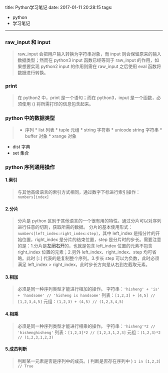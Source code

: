 title: Python学习笔记
date: 2017-01-11 20:28:15
tags: 
- python
- 学习笔记
---

### raw_input 和 input
> raw_input 会把用户输入转换为字符串对象，而 input 则会保留原来的输入数据类型；然而在 python3 input 函数已经等同于 raw_input 的作用，如果想要实现 python2 input 的作用则需在 raw_input 之后使用 eval 函数将数据进行转换。

### print
> 在 python2 中，print 是一个语句；而在 python3，input 是一个函数，必须使用 () 将所需打印的信息包含起来。

<!-- more -->

### python 中的数据类型
> * 序列
	* list 列表
	* tuple 元组
	* string 字符串
	* unicode string 字符串
	* buffer 对象
	* xrange 对象
* dist 字典
* set 集合

### python 序列通用操作
#### 1.索引
> 与其他高级语言的索引方式相同，通过数字下标进行索引操作：`` numbers[index] ``

#### 2.分片
> 分片是 python 区别于其他语言的一个很有用的特性。通过分片可以对序列进行任意的切割，获取所需的数据。
分片的基本使用形式：`` numbers[left_index:right_index:step] ``，其中 left_index 是指分片的开始位置，right_index 是分片的结束位置，step 是分片时的步长。需要注意的是：1.分片是**左闭右开**的，也就是包含 left_index 位置的元素不包含 right_index 位置的元素；2.另外 left_index、right_index、step 均可省略。此时 [::] 代表的是复制整个序列。3.步长 step 可以为负数，此时必须满足 left_index > right_index，此时步长方向是从右到左截取元素。


#### 3.相加
> 必须是同一种序列类型才能进行相加的操作。
字符串：`` 'hisheng' + 'is' + 'handsome' // 'hisheng is handsome' ``
列表：`` [1,2,3] + [4,5] // [1,2,3,4,5] ``
元组：`` (1,2,3) + (4,5) // (1,2,3,4,5) ``

#### 4.相乘
> 必须是同一种序列类型才能进行相乘的操作。
字符串：`` 'hisheng'*2 // 'hishenghisheng' ``
列表：`` [1,2,3]*2 // [1,2,3,1,2,3] ``
元组：`` (1,2,3)*2 // (1,2,3,1,2,3) ``

#### 5.成员判断
> 判断某一元素是否是序列中的成员。( 判断是否存在序列中 )
`` 1 in [1,2,3] // True ``